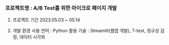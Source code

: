 ### 프로젝트명 : A/B Test를 위한 마이크로 페이지 개발  

1. 프로젝트 기간
2023.05.03 ~ 05.14

2. 개발 환경
사용 언어 : Python
활용 기술 : Streamlit(웹앱 개발), T-test, 정규성 검정, 데이터 시각화


